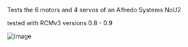 Tests the 6 motors and 4 servos of an Alfredo Systems NoU2

tested with RCMv3 versions 0.8 - 0.9

![image](https://github.com/user-attachments/assets/84686524-8974-4edd-af47-16a6ce71cd79)
